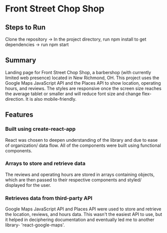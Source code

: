 # Front Street Chop Shop

## Steps to Run
Clone the repository -> In the project directory, run npm install to get dependencies -> run npm start


## Summary
Landing page for Front Street Chop Shop, a barbershop (with currently limited web presence) located in New Richmond, OH.
This project uses the Google Maps JavaScript API and the Places API to show location, operating hours, and reviews. 
The styles are responsive once the screen size reaches the average tablet or smaller and will reduce font size and change flex-direction. It is also mobile-friendly.

## Features

### Built using create-react-app
React was chosen to deepen understanding of the library and due to ease of organization/ data flow. All of the components were built using functional components. 

### Arrays to store and retrieve data
The reviews and operating hours are stored in arrays containing objects, which are then passed to their respective components and styled/ displayed for the user. 

### Retrieves data from third-party API
Google Maps JavaScript API and Places API were used to store and retrieve the location, reviews, and hours data. This wasn't the easiest API to use, but it helped in deciphering documentation and eventually led me to another library- 'react-google-maps'.